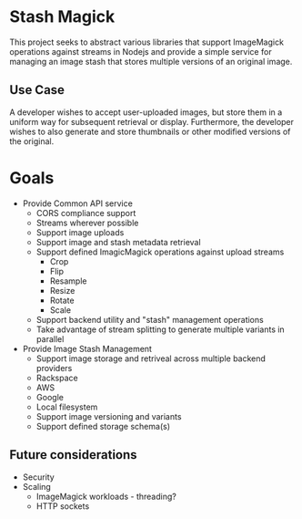 # Stash Magick
This project seeks to abstract various libraries that support ImageMagick operations against streams in Nodejs
and provide a simple service for managing an image stash that stores multiple versions of an original image.

## Use Case
A developer wishes to accept user-uploaded images, but store them in a uniform way for subsequent retrieval or
display. Furthermore, the developer wishes to also generate and store thumbnails or other modified versions of the
original.

# Goals

* Provide Common API service
    - CORS compliance support
    - Streams wherever possible
    - Support image uploads
    - Support image and stash metadata retrieval
    - Support defined ImagicMagick operations against upload streams
       + Crop
       + Flip
       + Resample
       + Resize
       + Rotate
       + Scale
    - Support backend utility and "stash" management operations
    - Take advantage of stream splitting to generate multiple variants in parallel
* Provide Image Stash Management
    - Support image storage and retriveal across multiple backend providers
     - Rackspace
     - AWS
     - Google
     - Local filesystem
    - Support image versioning and variants
    - Support defined storage schema(s)

## Future considerations

* Security
* Scaling
  - ImageMagick workloads - threading?
  - HTTP sockets
